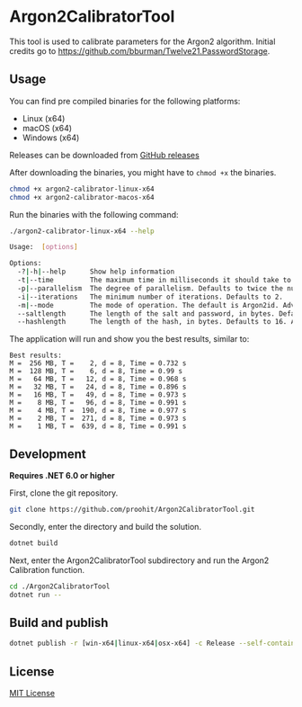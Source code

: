 # Argon2CalibratorTool

This tool is used to calibrate parameters for the Argon2 algorithm. Initial credits go to https://github.com/bburman/Twelve21.PasswordStorage.

## Usage

You can find pre compiled binaries for the following platforms:

- Linux (x64)
- macOS (x64)
- Windows (x64)

Releases can be downloaded from [GitHub releases](https://github.com/proohit/Argon2CalibratorTool/releases)

After downloading the binaries, you might have to `chmod +x` the binaries.

```sh
chmod +x argon2-calibrator-linux-x64
chmod +x argon2-calibrator-macos-x64
```

Run the binaries with the following command:

```sh
./argon2-calibrator-linux-x64 --help

Usage:  [options]

Options:
  -?|-h|--help      Show help information
  -t|--time         The maximum time in milliseconds it should take to calculate the password hash. Defaults to 1000.
  -p|--parallelism  The degree of parallelism. Defaults to twice the number of CPU cores.
  -i|--iterations   The minimum number of iterations. Defaults to 2.
  -m|--mode         The mode of operation. The default is Argon2id. Advanced usage only.
  --saltlength      The length of the salt and password, in bytes. Defaults to 16. Advanced usage only.
  --hashlength      The length of the hash, in bytes. Defaults to 16. Advanced usage only.
```

The application will run and show you the best results, similar to:

```log
Best results:
M =  256 MB, T =    2, d = 8, Time = 0.732 s
M =  128 MB, T =    6, d = 8, Time = 0.99 s
M =   64 MB, T =   12, d = 8, Time = 0.968 s
M =   32 MB, T =   24, d = 8, Time = 0.896 s
M =   16 MB, T =   49, d = 8, Time = 0.973 s
M =    8 MB, T =   96, d = 8, Time = 0.991 s
M =    4 MB, T =  190, d = 8, Time = 0.977 s
M =    2 MB, T =  271, d = 8, Time = 0.973 s
M =    1 MB, T =  639, d = 8, Time = 0.991 s
```

## Development

**Requires .NET 6.0 or higher**

First, clone the git repository.

```sh
git clone https://github.com/proohit/Argon2CalibratorTool.git
```

Secondly, enter the directory and build the solution.

```sh
dotnet build
```

Next, enter the Argon2CalibratorTool subdirectory and run the Argon2 Calibration function.

```sh
cd ./Argon2CalibratorTool
dotnet run --
```

## Build and publish

```sh
dotnet publish -r [win-x64|linux-x64|osx-x64] -c Release --self-contained true
```

## License

[MIT License](https://opensource.org/licenses/MIT)
